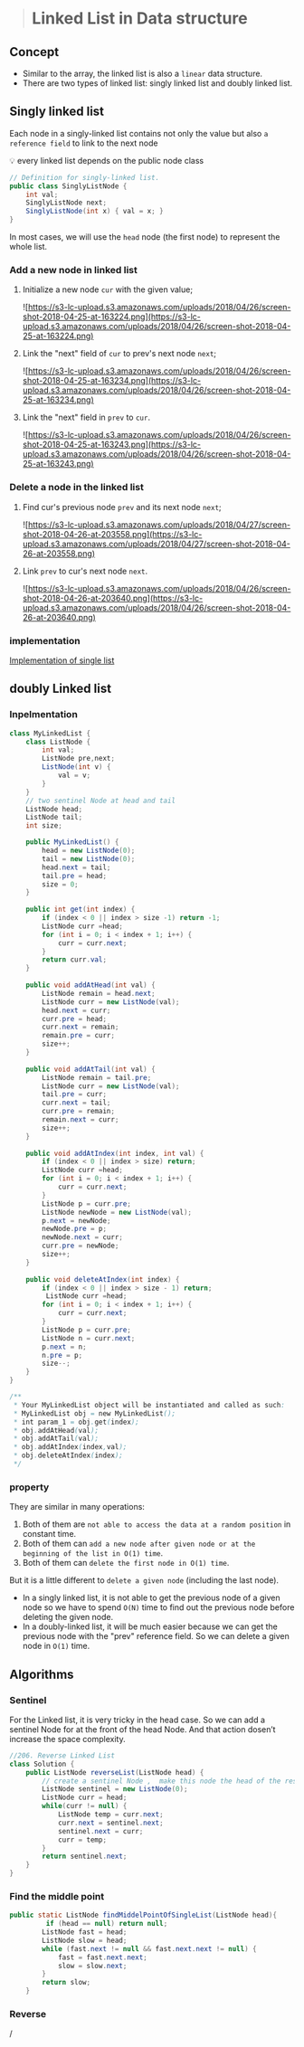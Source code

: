 > # Linked List in Data structure

## Concept

- Similar to the array, the linked list is also a `linear` data structure.
- There are two types of linked list: singly linked list and doubly linked list.

## Singly linked list

Each node in a singly-linked list contains not only the value but also `a reference field` to link to the next node

<aside>
💡 every linked list depends on the public node class

</aside>

```java
// Definition for singly-linked list.
public class SinglyListNode {
    int val;
    SinglyListNode next;
    SinglyListNode(int x) { val = x; }
}
```

In most cases, we will use the `head` node (the first node) to represent the whole list.

### Add a new node in linked list

1. Initialize a new node `cur` with the given value;

   ![https://s3-lc-upload.s3.amazonaws.com/uploads/2018/04/26/screen-shot-2018-04-25-at-163224.png](https://s3-lc-upload.s3.amazonaws.com/uploads/2018/04/26/screen-shot-2018-04-25-at-163224.png)
2. Link the "next" field of `cur` to prev's next node `next`;

   ![https://s3-lc-upload.s3.amazonaws.com/uploads/2018/04/26/screen-shot-2018-04-25-at-163234.png](https://s3-lc-upload.s3.amazonaws.com/uploads/2018/04/26/screen-shot-2018-04-25-at-163234.png)
3. Link the "next" field in `prev` to `cur`.

   ![https://s3-lc-upload.s3.amazonaws.com/uploads/2018/04/26/screen-shot-2018-04-25-at-163243.png](https://s3-lc-upload.s3.amazonaws.com/uploads/2018/04/26/screen-shot-2018-04-25-at-163243.png)

### Delete  a node in the linked list

1. Find cur's previous node `prev` and its next node `next`;

   ![https://s3-lc-upload.s3.amazonaws.com/uploads/2018/04/27/screen-shot-2018-04-26-at-203558.png](https://s3-lc-upload.s3.amazonaws.com/uploads/2018/04/27/screen-shot-2018-04-26-at-203558.png)
2. Link `prev` to cur's next node `next`.

   ![https://s3-lc-upload.s3.amazonaws.com/uploads/2018/04/26/screen-shot-2018-04-26-at-203640.png](https://s3-lc-upload.s3.amazonaws.com/uploads/2018/04/26/screen-shot-2018-04-26-at-203640.png)

### implementation

[Implementation of single list](https://github.com/matthewhou19/data-structure-and-algorithm/blob/main/LinkedList/src/MyLinkedList.java)

## doubly Linked list

### Inpelmentation

```java
class MyLinkedList {
    class ListNode {
        int val;
        ListNode pre,next;
        ListNode(int v) {
            val = v;
        }
    }
    // two sentinel Node at head and tail
    ListNode head;
    ListNode tail;
    int size;

    public MyLinkedList() {
        head = new ListNode(0);
        tail = new ListNode(0);
        head.next = tail;
        tail.pre = head;
        size = 0;
    }
  
    public int get(int index) {
        if (index < 0 || index > size -1) return -1;
        ListNode curr =head;
        for (int i = 0; i < index + 1; i++) {
            curr = curr.next;
        }
        return curr.val;
    }
  
    public void addAtHead(int val) {
        ListNode remain = head.next;
        ListNode curr = new ListNode(val);
        head.next = curr;
        curr.pre = head;
        curr.next = remain;
        remain.pre = curr;
        size++;
    }
  
    public void addAtTail(int val) {
        ListNode remain = tail.pre;
        ListNode curr = new ListNode(val);
        tail.pre = curr;
        curr.next = tail;
        curr.pre = remain;
        remain.next = curr;
        size++;
    }
  
    public void addAtIndex(int index, int val) {
        if (index < 0 || index > size) return;
        ListNode curr =head;
        for (int i = 0; i < index + 1; i++) {
            curr = curr.next;
        }
        ListNode p = curr.pre;
        ListNode newNode = new ListNode(val);
        p.next = newNode;
        newNode.pre = p;
        newNode.next = curr;
        curr.pre = newNode;
        size++;
    }
  
    public void deleteAtIndex(int index) {
        if (index < 0 || index > size - 1) return;
         ListNode curr =head;
        for (int i = 0; i < index + 1; i++) {
            curr = curr.next;
        }
        ListNode p = curr.pre;
        ListNode n = curr.next;
        p.next = n;
        n.pre = p;
        size--;
    }
}

/**
 * Your MyLinkedList object will be instantiated and called as such:
 * MyLinkedList obj = new MyLinkedList();
 * int param_1 = obj.get(index);
 * obj.addAtHead(val);
 * obj.addAtTail(val);
 * obj.addAtIndex(index,val);
 * obj.deleteAtIndex(index);
 */
```

### property

They are similar in many operations:

1. Both of them are `not able to access the data at a random position` in constant time.
2. Both of them can `add a new node after given node or at the beginning of the list in O(1) time`.
3. Both of them can `delete the first node in O(1) time`.

But it is a little different to `delete a given node` (including the last node).

- In a singly linked list, it is not able to get the previous node of a given node so we have to spend `O(N)` time to find out the previous node before deleting the given node.
- In a doubly-linked list, it will be much easier because we can get the previous node with the "prev" reference field. So we can delete a given node in `O(1)` time.

## Algorithms

### Sentinel

For the Linked list, it is very tricky in the head case. So we can add a sentinel Node for at the front of the head Node. And that action dosen’t increase the space complexity.

```java
//206. Reverse Linked List
class Solution {
    public ListNode reverseList(ListNode head) {
        // create a sentinel Node ,  make this node the head of the result list
        ListNode sentinel = new ListNode(0);
        ListNode curr = head;
        while(curr != null) {
            ListNode temp = curr.next;
            curr.next = sentinel.next;
            sentinel.next = curr;
            curr = temp;
        }
        return sentinel.next;
    }
}
```

### Find the middle point

```java
public static ListNode findMiddelPointOfSingleList(ListNode head){
         if (head == null) return null;
        ListNode fast = head;
        ListNode slow = head;
        while (fast.next != null && fast.next.next != null) {
            fast = fast.next.next;
            slow = slow.next;
        }
        return slow;
    }
```

### Reverse

/
